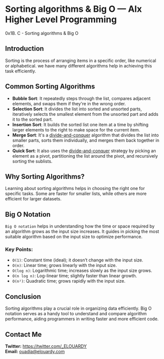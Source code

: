 # Sorting algorithms & Big O — Alx Higher Level Programming
0x1B. C - Sorting algorithms & Big O

## Introduction
Sorting is the process of arranging items in a specific order, like numerical or alphabetical. we have many different algorithms help in achieving this task efficiently.

## Common Sorting Algorithms
- **Bubble Sort**: It repeatedly steps through the list, compares adjacent elements, and swaps them if they're in the wrong order.
- **Selection Sort**: It divides the list into sorted and unsorted parts, iteratively selects the smallest element from the unsorted part and adds it to the sorted part.
- **Insertion Sort**: It builds the sorted list one item at a time by shifting larger elements to the right to make space for the current item.
- **Merge Sort**: It's a <ins>divide-and-conquer</ins> algorithm that divides the list into smaller parts, sorts them individually, and merges them back together in order.
- **Quick Sort**: It also uses the <ins>divide-and-conquer</ins> strategy by picking an element as a pivot, partitioning the list around the pivot, and recursively sorting the sublists.

## Why Sorting Algorithms?
Learning about sorting algorithms helps in choosing the right one for specific tasks. Some are faster for smaller lists, while others are more efficient for larger datasets.

## Big O Notation
`Big O notation` helps in understanding how the time or space required by an algorithm grows as the input size increases. It guides in picking the most suitable algorithm based on the input size to optimize performance.
### Key Points:
- `O(1)`: Constant time (ideal); it doesn’t change with the input size.
- `O(n)`: Linear time; grows linearly with the input size.
- `O(log n)`: Logarithmic time; increases slowly as the input size grows.
- `O(n log n)`: Log-linear time; slightly faster than linear growth.
- `O(n²)`: Quadratic time; grows rapidly with the input size.

## Conclusion
Sorting algorithms play a crucial role in organizing data efficiently. Big O notation serves as a handy tool to understand and compare algorithm performance, aiding programmers in writing faster and more efficient code.

## Contact Me
**Twitter:** https://twitter.com/_ELOUARDY \
**Email:** ouadia@elouardy.com

